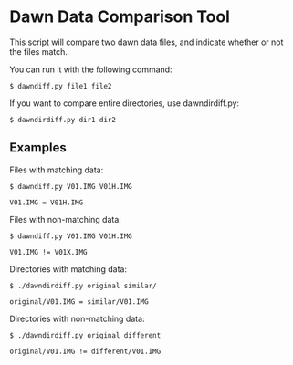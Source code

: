 # Dawn Data Comparison Tool

This script will compare two dawn data files, and indicate whether or not the files match.

You can run it with the following command:

```
$ dawndiff.py file1 file2
```

If you want to compare entire directories, use dawndirdiff.py:

```
$ dawndirdiff.py dir1 dir2
```

## Examples
Files with matching data:

```
$ dawndiff.py V01.IMG V01H.IMG

V01.IMG = V01H.IMG
```


Files with non-matching data:

```
$ dawndiff.py V01.IMG V01H.IMG

V01.IMG != V01X.IMG
```

Directories with matching data:

```
$ ./dawndirdiff.py original similar/

original/V01.IMG = similar/V01.IMG
```

Directories with non-matching data:

```
$ ./dawndirdiff.py original different

original/V01.IMG != different/V01.IMG
```
